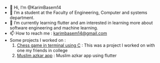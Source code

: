 - 👋 Hi, I’m @KarimBasem14
- 👀 I’m a student at the Faculty of Engineering, Computer and systems department.
- 🌱 I’m currently learning flutter and am interested in learning more about software engineering and machine learning. 
- 📫 How to reach me : karimbasem14@gmail.com
- Some projects I worked on :
    1. [Chess game in terminal using C](https://github.com/MohamedSRadwan/Chess) : This was a project I worked on with one my friends in college
    2. [Muslim azkar app](https://github.com/KarimBasem14/MuslimAzkarApp) : Muslim azkar app using flutter


<!---
KarimBasem14/KarimBasem14 is a ✨ special ✨ repository because its `README.md` (this file) appears on your GitHub profile.
You can click the Preview link to take a look at your changes.
--->
